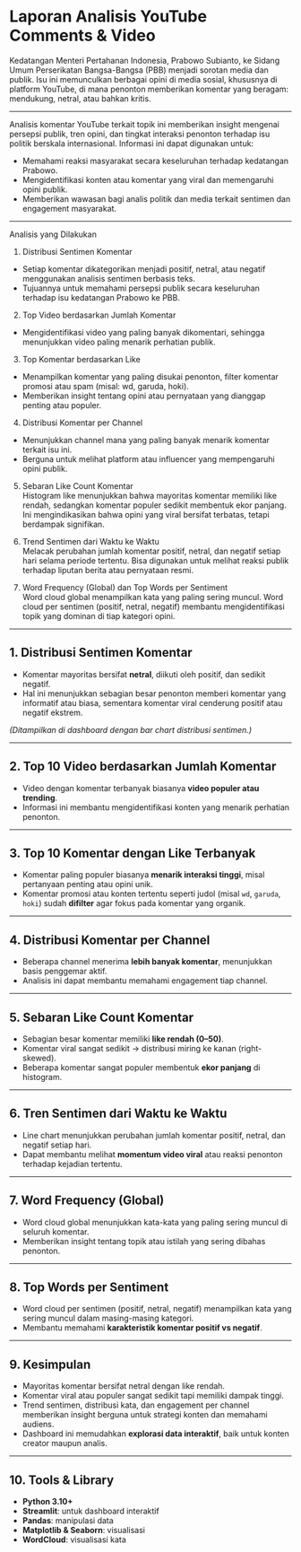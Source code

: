 # Laporan Analisis YouTube Comments & Video

Kedatangan Menteri Pertahanan Indonesia, Prabowo Subianto, ke Sidang Umum Perserikatan Bangsa-Bangsa (PBB) menjadi sorotan media dan publik. Isu ini memunculkan berbagai opini di media sosial, khususnya di platform YouTube, di mana penonton memberikan komentar yang beragam: mendukung, netral, atau bahkan kritis.
- - -
Analisis komentar YouTube terkait topik ini memberikan insight mengenai persepsi publik, tren opini, dan tingkat interaksi penonton terhadap isu politik berskala internasional. Informasi ini dapat digunakan untuk:
- Memahami reaksi masyarakat secara keseluruhan terhadap kedatangan Prabowo.
- Mengidentifikasi konten atau komentar yang viral dan memengaruhi opini publik.
- Memberikan wawasan bagi analis politik dan media terkait sentimen dan engagement masyarakat.
- - - 
Analisis yang Dilakukan
1. Distribusi Sentimen Komentar
- Setiap komentar dikategorikan menjadi positif, netral, atau negatif menggunakan analisis sentimen berbasis teks.
- Tujuannya untuk memahami persepsi publik secara keseluruhan terhadap isu kedatangan Prabowo ke PBB.

2. Top Video berdasarkan Jumlah Komentar
- Mengidentifikasi video yang paling banyak dikomentari, sehingga menunjukkan video paling menarik perhatian publik.

3. Top Komentar berdasarkan Like
- Menampilkan komentar yang paling disukai penonton, filter komentar promosi atau spam (misal: wd, garuda, hoki).
- Memberikan insight tentang opini atau pernyataan yang dianggap penting atau populer.

4. Distribusi Komentar per Channel
- Menunjukkan channel mana yang paling banyak menarik komentar terkait isu ini.
- Berguna untuk melihat platform atau influencer yang mempengaruhi opini publik.

5. Sebaran Like Count Komentar  
Histogram like menunjukkan bahwa mayoritas komentar memiliki like rendah, sedangkan komentar populer sedikit membentuk ekor panjang. Ini mengindikasikan bahwa opini yang viral bersifat terbatas, tetapi berdampak signifikan.

6. Trend Sentimen dari Waktu ke Waktu  
Melacak perubahan jumlah komentar positif, netral, dan negatif setiap hari selama periode tertentu. Bisa digunakan untuk melihat reaksi publik terhadap liputan berita atau pernyataan resmi.

7. Word Frequency (Global) dan Top Words per Sentiment  
Word cloud global menampilkan kata yang paling sering muncul. Word cloud per sentimen (positif, netral, negatif) membantu mengidentifikasi topik yang dominan di tiap kategori opini.

---

## 1. Distribusi Sentimen Komentar

- Komentar mayoritas bersifat **netral**, diikuti oleh positif, dan sedikit negatif.  
- Hal ini menunjukkan sebagian besar penonton memberi komentar yang informatif atau biasa, sementara komentar viral cenderung positif atau negatif ekstrem.  

*(Ditampilkan di dashboard dengan bar chart distribusi sentimen.)*

---

## 2. Top 10 Video berdasarkan Jumlah Komentar

- Video dengan komentar terbanyak biasanya **video populer atau trending**.  
- Informasi ini membantu mengidentifikasi konten yang menarik perhatian penonton.

---

## 3. Top 10 Komentar dengan Like Terbanyak

- Komentar paling populer biasanya **menarik interaksi tinggi**, misal pertanyaan penting atau opini unik.  
- Komentar promosi atau konten tertentu seperti judol (misal `wd`, `garuda`, `hoki`) sudah **difilter** agar fokus pada komentar yang organik.

---

## 4. Distribusi Komentar per Channel

- Beberapa channel menerima **lebih banyak komentar**, menunjukkan basis penggemar aktif.  
- Analisis ini dapat membantu memahami engagement tiap channel.

---

## 5. Sebaran Like Count Komentar

- Sebagian besar komentar memiliki **like rendah (0–50)**.  
- Komentar viral sangat sedikit → distribusi miring ke kanan (right-skewed).  
- Beberapa komentar sangat populer membentuk **ekor panjang** di histogram.

---

## 6. Tren Sentimen dari Waktu ke Waktu

- Line chart menunjukkan perubahan jumlah komentar positif, netral, dan negatif setiap hari.  
- Dapat membantu melihat **momentum video viral** atau reaksi penonton terhadap kejadian tertentu.

---

## 7. Word Frequency (Global)

- Word cloud global menunjukkan kata-kata yang paling sering muncul di seluruh komentar.  
- Memberikan insight tentang topik atau istilah yang sering dibahas penonton.

---

## 8. Top Words per Sentiment

- Word cloud per sentimen (positif, netral, negatif) menampilkan kata yang sering muncul dalam masing-masing kategori.  
- Membantu memahami **karakteristik komentar positif vs negatif**.

---

## 9. Kesimpulan

- Mayoritas komentar bersifat netral dengan like rendah.  
- Komentar viral atau populer sangat sedikit tapi memiliki dampak tinggi.  
- Trend sentimen, distribusi kata, dan engagement per channel memberikan insight berguna untuk strategi konten dan memahami audiens.  
- Dashboard ini memudahkan **explorasi data interaktif**, baik untuk konten creator maupun analis.

---

## 10. Tools & Library

- **Python 3.10+**  
- **Streamlit**: untuk dashboard interaktif  
- **Pandas**: manipulasi data  
- **Matplotlib & Seaborn**: visualisasi  
- **WordCloud**: visualisasi kata

